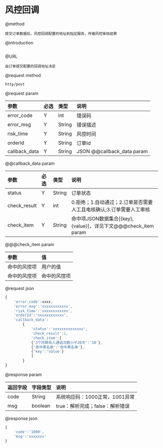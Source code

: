 # 风控回调

@method

```
提交订单数据后，风控回调配置的地址到指定服务，传输风控审核结果
```

@introduction

```

```

@URL

```
由订单提交配置的回调地址决定
```

@request method

```
http/post
```

@request param

| 参数 | 必选 | 类型 | 说明 |
| :--- | :--- | :--- | :--- |
| error\_code | Y | int | 错误码 |
| error\_msg | Y | String | 错误描述 |
| risk\_time | Y | String | 风控时间 |
| orderId | Y | String | 订单Id |
| callback\_data | Y | String | JSON @@callback\_data  param |

@@callback\_data  param

| 参数 | 必选 | 类型 | 说明 |
| :--- | :--- | :--- | :--- |
| status | Y | String | 订单状态 |
| check\_result | Y | int | 0.拒绝；1.自动通过；2.订单是否需要人工且电核确认;3.订单需要人工审核 |
| check\_item | Y | String | 命中项JSON数据集合\[{key},{value}\]，详见下文@@@check\_item param |

@@@check\_item param

| 参数 | 值 |
| :--- | :--- |
| 命中的风控项 | 用户的值 |
| 命中的风控项 | 命中的风控项 |

@request json

```js
{
    'error_code':xxxx,
    'error_msg':'xxxxxxxxxxxx',
    'risk_time':'xxxxxxxxxxxx',
    'orderId':'xxxxxxxxxxxx',  
    'callback_data':
        {
            'status':'xxxxxxxxxxxxxx',
            'check_result':1,
            'check_item':[
            {'3个月联系人通话次数小于20次':'10'},
            {'命中黑名单':'命中黑名单'},
            {'key':'value'}
            ]
        }
}
```

@response param

| 返回字段 | 字段类型 | 说明 |
| :--- | :--- | :--- |
| code | String | 系统响应码：1000正常，1001异常 |
| msg | boolean | true：解析完成；false：解析错误 |

@response json

```js
{
    'code':'1000',
    'msg':'xxxxxxx'
}
```



